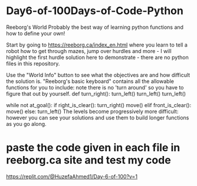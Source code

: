 # Day6-of-100Days-of-Code-Python
Reeborg's World
Probably the best way of learning python functions and how to define your own!

Start by going to https://reeborg.ca/index_en.html where you learn to tell a robot how to get through mazes, jump over hurdles and more - I will highlight the first hurdle solution here to demonstrate - there are no python files in this repository.

Use the "World Info" button to see what the objectives are and how difficult the solution is. "Reeborg's basic keyboard" contains all the allowable functions for you to include: note there is no 'turn around' so you have to figure that out by yourself.
def turn_right():
    turn_left()
    turn_left()
    turn_left()

while not at_goal():
    if right_is_clear():
        turn_right()
        move()
    elif front_is_clear():
        move()
    else:
        turn_left()
The levels become progressively more difficult: however you can see your solutions and use them to build longer functions as you go along.

# paste the code given in each file in reeborg.ca site and test my code

https://replit.com/@HuzefaAhmed1/Day-6-of-100?v=1
